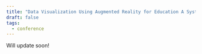 ```yaml
---
title: "Data Visualization Using Augmented Reality for Education A Systematic Review,"
draft: false
tags:
  - conference
---
```


Will update soon!
